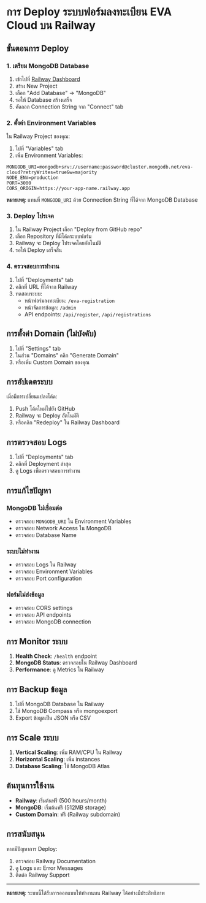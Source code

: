 # การ Deploy ระบบฟอร์มลงทะเบียน EVA Cloud บน Railway

## ขั้นตอนการ Deploy

### 1. เตรียม MongoDB Database

1. เข้าไปที่ [Railway Dashboard](https://railway.app/)
2. สร้าง New Project
3. เลือก "Add Database" → "MongoDB"
4. รอให้ Database สร้างเสร็จ
5. คัดลอก Connection String จาก "Connect" tab

### 2. ตั้งค่า Environment Variables

ใน Railway Project ของคุณ:

1. ไปที่ "Variables" tab
2. เพิ่ม Environment Variables:

```env
MONGODB_URI=mongodb+srv://username:password@cluster.mongodb.net/eva-cloud?retryWrites=true&w=majority
NODE_ENV=production
PORT=3000
CORS_ORIGIN=https://your-app-name.railway.app
```

**หมายเหตุ**: แทนที่ `MONGODB_URI` ด้วย Connection String ที่ได้จาก MongoDB Database

### 3. Deploy โปรเจค

1. ใน Railway Project เลือก "Deploy from GitHub repo"
2. เลือก Repository ที่มีโค้ดระบบฟอร์ม
3. Railway จะ Deploy โปรเจคโดยอัตโนมัติ
4. รอให้ Deploy เสร็จสิ้น

### 4. ตรวจสอบการทำงาน

1. ไปที่ "Deployments" tab
2. คลิกที่ URL ที่ได้จาก Railway
3. ทดสอบระบบ:
   - หน้าฟอร์มลงทะเบียน: `/eva-registration`
   - หน้าจัดการข้อมูล: `/admin`
   - API endpoints: `/api/register`, `/api/registrations`

## การตั้งค่า Domain (ไม่บังคับ)

1. ไปที่ "Settings" tab
2. ในส่วน "Domains" คลิก "Generate Domain"
3. หรือเพิ่ม Custom Domain ของคุณ

## การอัปเดตระบบ

เมื่อมีการเปลี่ยนแปลงโค้ด:

1. Push โค้ดใหม่ไปยัง GitHub
2. Railway จะ Deploy อัตโนมัติ
3. หรือคลิก "Redeploy" ใน Railway Dashboard

## การตรวจสอบ Logs

1. ไปที่ "Deployments" tab
2. คลิกที่ Deployment ล่าสุด
3. ดู Logs เพื่อตรวจสอบการทำงาน

## การแก้ไขปัญหา

### MongoDB ไม่เชื่อมต่อ
- ตรวจสอบ `MONGODB_URI` ใน Environment Variables
- ตรวจสอบ Network Access ใน MongoDB
- ตรวจสอบ Database Name

### ระบบไม่ทำงาน
- ตรวจสอบ Logs ใน Railway
- ตรวจสอบ Environment Variables
- ตรวจสอบ Port configuration

### ฟอร์มไม่ส่งข้อมูล
- ตรวจสอบ CORS settings
- ตรวจสอบ API endpoints
- ตรวจสอบ MongoDB connection

## การ Monitor ระบบ

1. **Health Check**: `/health` endpoint
2. **MongoDB Status**: ตรวจสอบใน Railway Dashboard
3. **Performance**: ดู Metrics ใน Railway

## การ Backup ข้อมูล

1. ไปที่ MongoDB Database ใน Railway
2. ใช้ MongoDB Compass หรือ mongoexport
3. Export ข้อมูลเป็น JSON หรือ CSV

## การ Scale ระบบ

1. **Vertical Scaling**: เพิ่ม RAM/CPU ใน Railway
2. **Horizontal Scaling**: เพิ่ม instances
3. **Database Scaling**: ใช้ MongoDB Atlas

## ต้นทุนการใช้งาน

- **Railway**: เริ่มต้นฟรี (500 hours/month)
- **MongoDB**: เริ่มต้นฟรี (512MB storage)
- **Custom Domain**: ฟรี (Railway subdomain)

## การสนับสนุน

หากมีปัญหาการ Deploy:
1. ตรวจสอบ Railway Documentation
2. ดู Logs และ Error Messages
3. ติดต่อ Railway Support

---

**หมายเหตุ**: ระบบนี้ได้รับการออกแบบให้ทำงานบน Railway ได้อย่างมีประสิทธิภาพ
